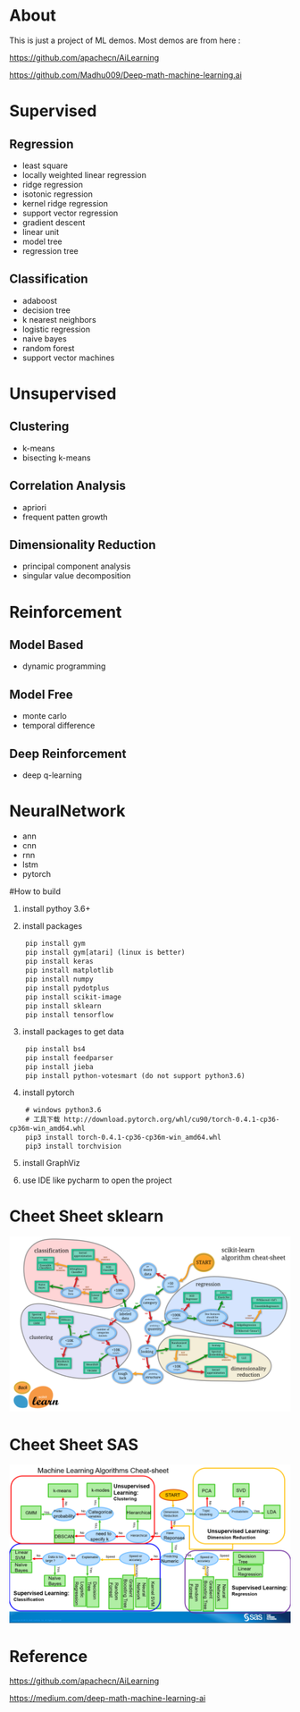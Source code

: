 # About
This is just a project of ML demos. Most demos are from here :

https://github.com/apachecn/AiLearning

https://github.com/Madhu009/Deep-math-machine-learning.ai

# Supervised

## Regression
- least square
- locally weighted linear regression
- ridge regression
- isotonic regression
- kernel ridge regression
- support vector regression
- gradient descent
- linear unit
- model tree
- regression tree

## Classification
- adaboost
- decision tree
- k nearest neighbors
- logistic regression
- naive bayes
- random forest
- support vector machines


# Unsupervised
## Clustering
- k-means
- bisecting k-means

## Correlation Analysis
- apriori
- frequent patten growth


## Dimensionality Reduction
- principal component analysis
- singular value decomposition


# Reinforcement

## Model Based
- dynamic programming

## Model Free
- monte carlo
- temporal difference

## Deep Reinforcement
- deep q-learning

# NeuralNetwork
- ann
- cnn
- rnn
- lstm
- pytorch


#How to build

1. install pythoy 3.6+

2. install packages

```shell
    pip install gym
    pip install gym[atari] (linux is better)
    pip install keras
    pip install matplotlib
    pip install numpy
    pip install pydotplus
    pip install scikit-image
    pip install sklearn
    pip install tensorflow
```

3. install packages to get data

```shell
    pip install bs4
    pip install feedparser
    pip install jieba
    pip install python-votesmart (do not support python3.6)
```

4. install pytorch

```shell
    # windows python3.6
    # 工具下载 http://download.pytorch.org/whl/cu90/torch-0.4.1-cp36-cp36m-win_amd64.whl
    pip3 install torch-0.4.1-cp36-cp36m-win_amd64.whl
    pip3 install torchvision
```

5. install GraphViz

6. use IDE like pycharm to open the project


# Cheet Sheet sklearn
![CheatSheet_sklearn](/Images/CheetSheet/CheatSheet_sklearn.png)


# Cheet Sheet SAS
![CheatSheet_sas](/Images/CheetSheet/CheatSheet_sas.png)


# Reference

https://github.com/apachecn/AiLearning

https://medium.com/deep-math-machine-learning-ai
